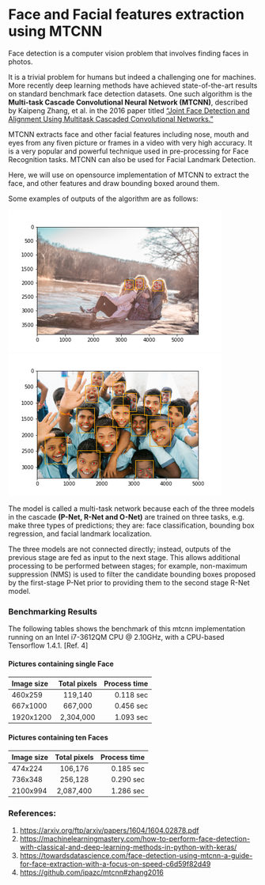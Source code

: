 # Face and Facial features extraction using MTCNN 

Face detection is a computer vision problem that involves finding faces in photos.

It is a trivial problem for humans but indeed a challenging one for machines. More recently deep learning methods have achieved state-of-the-art results on standard benchmark face detection datasets. One such algorithm is the **Multi-task Cascade Convolutional Neural Network (MTCNN)**, described by Kaipeng Zhang, et al. in the 2016 paper titled [“Joint Face Detection and Alignment Using Multitask Cascaded Convolutional Networks.”](https://arxiv.org/abs/1604.02878)

MTCNN extracts face and other facial features including nose, mouth and eyes from any fiven picture or frames in a video with very high accuracy. It is a very popular and powerful technique used in pre-processing for Face Recognition tasks. MTCNN can also be used for Facial Landmark Detection.

Here, we will use on opensource implementation of MTCNN to extract the face, and other features and draw bounding boxed around them.

Some examples of outputs of the algorithm are as follows:

![Output](./images/vacation.png) ![Output](./images/school-children%20(1).png)

The model is called a multi-task network because each of the three models in the cascade **(P-Net, R-Net and O-Net)** are trained on three tasks, e.g. make three types of predictions; they are: face classification, bounding box regression, and facial landmark localization.

The three models are not connected directly; instead, outputs of the previous stage are fed as input to the next stage. This allows additional processing to be performed between stages; for example, non-maximum suppression (NMS) is used to filter the candidate bounding boxes proposed by the first-stage P-Net prior to providing them to the second stage R-Net model.

### Benchmarking Results 
The following tables shows the benchmark of this mtcnn implementation running on an Intel i7-3612QM CPU @ 2.10GHz, with a CPU-based Tensorflow 1.4.1. [Ref. 4]

#### Pictures containing single Face

|Image size      | Total pixels | Process time |
| :------------- | :----------: | -----------: |
|  460x259       | 119,140      | 	0.118 sec  |
| 667x1000	     | 667,000	    |   0.456 sec	 |
| 1920x1200      | 2,304,000    | 1.093 sec    |

#### Pictures containing ten Faces

|Image size      | Total pixels | Process time |
| :------------- | :----------: | -----------: |
|474x224	       | 106,176	    |0.185 sec     |	
|736x348	       | 256,128	    |0.290 sec     |	
|2100x994	       | 2,087,400	  |1.286 sec     |


### References:
1. https://arxiv.org/ftp/arxiv/papers/1604/1604.02878.pdf
2. https://machinelearningmastery.com/how-to-perform-face-detection-with-classical-and-deep-learning-methods-in-python-with-keras/
3. https://towardsdatascience.com/face-detection-using-mtcnn-a-guide-for-face-extraction-with-a-focus-on-speed-c6d59f82d49
4. https://github.com/ipazc/mtcnn#zhang2016
